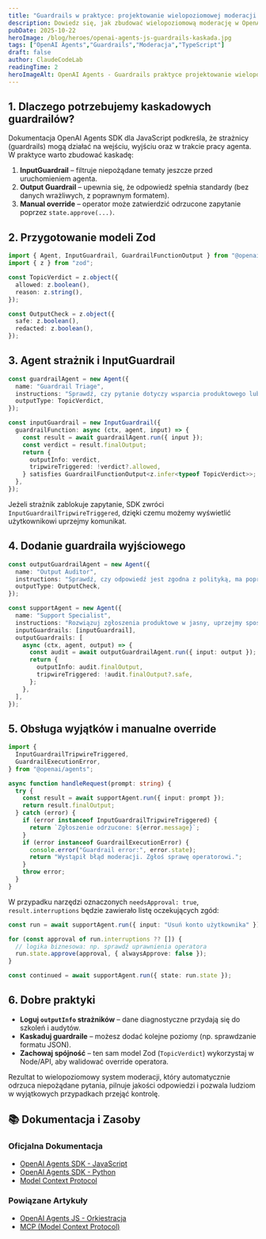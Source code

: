 ```yaml
---
title: "Guardrails w praktyce: projektowanie wielopoziomowej moderacji w OpenAI Agents JS"
description: Dowiedz się, jak zbudować wielopoziomową moderację w OpenAI Agents JS. Implementujemy guardrails wejścia/wyjścia, obsługę wyjątków i manual override w TypeScript.
pubDate: 2025-10-22
heroImage: /blog/heroes/openai-agents-js-guardrails-kaskada.jpg
tags: ["OpenAI Agents","Guardrails","Moderacja","TypeScript"]
draft: false
author: ClaudeCodeLab
readingTime: 2
heroImageAlt: OpenAI Agents - Guardrails praktyce projektowanie wielopoziomowej
---
```





## 1. Dlaczego potrzebujemy kaskadowych guardrailów?

Dokumentacja OpenAI Agents SDK dla JavaScript podkreśla, że strażnicy (guardrails) mogą działać na wejściu, wyjściu oraz w trakcie pracy agenta. W praktyce warto zbudować kaskadę:

1. **InputGuardrail** – filtruje niepożądane tematy jeszcze przed uruchomieniem agenta.  
2. **Output Guardrail** – upewnia się, że odpowiedź spełnia standardy (bez danych wrażliwych, z poprawnym formatem).  
3. **Manual override** – operator może zatwierdzić odrzucone zapytanie poprzez `state.approve(...)`.

## 2. Przygotowanie modeli Zod

```typescript
import { Agent, InputGuardrail, GuardrailFunctionOutput } from "@openai/agents";
import { z } from "zod";

const TopicVerdict = z.object({
  allowed: z.boolean(),
  reason: z.string(),
});

const OutputCheck = z.object({
  safe: z.boolean(),
  redacted: z.boolean(),
});
```

## 3. Agent strażnik i InputGuardrail

```typescript
const guardrailAgent = new Agent({
  name: "Guardrail Triage",
  instructions: "Sprawdź, czy pytanie dotyczy wsparcia produktowego lub billingowego.",
  outputType: TopicVerdict,
});

const inputGuardrail = new InputGuardrail({
  guardrailFunction: async (ctx, agent, input) => {
    const result = await guardrailAgent.run({ input });
    const verdict = result.finalOutput;
    return {
      outputInfo: verdict,
      tripwireTriggered: !verdict?.allowed,
    } satisfies GuardrailFunctionOutput<z.infer<typeof TopicVerdict>>;
  },
});
```

Jeżeli strażnik zablokuje zapytanie, SDK zwróci `InputGuardrailTripwireTriggered`, dzięki czemu możemy wyświetlić użytkownikowi uprzejmy komunikat.

## 4. Dodanie guardraila wyjściowego

```typescript
const outputGuardrailAgent = new Agent({
  name: "Output Auditor",
  instructions: "Sprawdź, czy odpowiedź jest zgodna z polityką, ma poprawny ton i nie zawiera danych wrażliwych.",
  outputType: OutputCheck,
});

const supportAgent = new Agent({
  name: "Support Specialist",
  instructions: "Rozwiązuj zgłoszenia produktowe w jasny, uprzejmy sposób.",
  inputGuardrails: [inputGuardrail],
  outputGuardrails: [
    async (ctx, agent, output) => {
      const audit = await outputGuardrailAgent.run({ input: output });
      return {
        outputInfo: audit.finalOutput,
        tripwireTriggered: !audit.finalOutput?.safe,
      };
    },
  ],
});
```

## 5. Obsługa wyjątków i manualne override

```typescript
import {
  InputGuardrailTripwireTriggered,
  GuardrailExecutionError,
} from "@openai/agents";

async function handleRequest(prompt: string) {
  try {
    const result = await supportAgent.run({ input: prompt });
    return result.finalOutput;
  } catch (error) {
    if (error instanceof InputGuardrailTripwireTriggered) {
      return `Zgłoszenie odrzucone: ${error.message}`;
    }
    if (error instanceof GuardrailExecutionError) {
      console.error("Guardrail error:", error.state);
      return "Wystąpił błąd moderacji. Zgłoś sprawę operatorowi.";
    }
    throw error;
  }
}
```

W przypadku narzędzi oznaczonych `needsApproval: true`, `result.interruptions` będzie zawierało listę oczekujących zgód:

```typescript
const run = await supportAgent.run({ input: "Usuń konto użytkownika" });

for (const approval of run.interruptions ?? []) {
  // logika biznesowa: np. sprawdź uprawnienia operatora
  run.state.approve(approval, { alwaysApprove: false });
}

const continued = await supportAgent.run({ state: run.state });
```

## 6. Dobre praktyki

- **Loguj `outputInfo` strażników** – dane diagnostyczne przydają się do szkoleń i audytów.  
- **Kaskaduj guardraile** – możesz dodać kolejne poziomy (np. sprawdzanie formatu JSON).  
- **Zachowaj spójność** – ten sam model Zod (`TopicVerdict`) wykorzystaj w Node/API, aby walidować override operatora.

Rezultat to wielopoziomowy system moderacji, który automatycznie odrzuca niepożądane pytania, pilnuje jakości odpowiedzi i pozwala ludziom w wyjątkowych przypadkach przejąć kontrolę.

## 📚 Dokumentacja i Zasoby

### Oficjalna Dokumentacja
- [OpenAI Agents SDK - JavaScript](https://openai.github.io/openai-agents-js/)
- [OpenAI Agents SDK - Python](https://openai.github.io/openai-agents-python/)
- [Model Context Protocol](https://modelcontextprotocol.io/)

### Powiązane Artykuły
- [OpenAI Agents JS - Orkiestracja](/blog/openai-agents-js-orkiestracja)
- [MCP (Model Context Protocol)](/blog/mcp-model-context-protocol)
